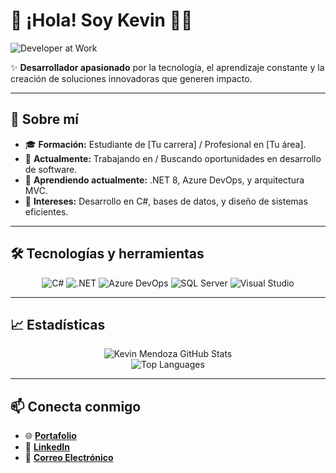 # 👋 ¡Hola! Soy Kevin 👨‍💻

![Developer at Work](https://media.giphy.com/media/qgQUggAC3Pfv687qPC/giphy.gif)

✨ **Desarrollador apasionado** por la tecnología, el aprendizaje constante y la creación de soluciones innovadoras que generen impacto.

---

## 🚀 **Sobre mí**

- 🎓 **Formación:** Estudiante de [Tu carrera] / Profesional en [Tu área].
- 💼 **Actualmente:** Trabajando en / Buscando oportunidades en desarrollo de software.
- 🌱 **Aprendiendo actualmente:** .NET 8, Azure DevOps, y arquitectura MVC.
- 🧠 **Intereses:** Desarrollo en C#, bases de datos, y diseño de sistemas eficientes.

---

## 🛠️ **Tecnologías y herramientas**

<div align="center">
  <img src="https://img.shields.io/badge/-C%23-239120?style=for-the-badge&logo=c-sharp&logoColor=white" alt="C#" />
  <img src="https://img.shields.io/badge/-.NET-512BD4?style=for-the-badge&logo=dotnet&logoColor=white" alt=".NET" />
  <img src="https://img.shields.io/badge/-Azure%20DevOps-0078D7?style=for-the-badge&logo=azure-devops&logoColor=white" alt="Azure DevOps" />
  <img src="https://img.shields.io/badge/-SQL%20Server-CC2927?style=for-the-badge&logo=microsoft-sql-server&logoColor=white" alt="SQL Server" />
  <img src="https://img.shields.io/badge/-Visual%20Studio-5C2D91?style=for-the-badge&logo=visual-studio&logoColor=white" alt="Visual Studio" />
</div>

---

## 📈 **Estadísticas**

<div align="center">
  <img src="https://github-readme-stats.vercel.app/api?username=Henryjmzx9&show_icons=true&theme=tokyonight" alt="Kevin Mendoza GitHub Stats" />
  <br />
  <img src="https://github-readme-stats.vercel.app/api/top-langs/?username=Henryjmzx9&layout=compact&theme=tokyonight" alt="Top Languages" />
</div>

---

## 📫 **Conecta conmigo**

- 🌐 [**Portafolio**](https://dev.azure.com/KJMT20250403/)
- 💼 [**LinkedIn**](https://www.linkedin.com/in/kevin-mendoza-28b1b5291/)
- 📧 [**Correo Electrónico**](mailto:kevinmentobar05@hotmail.com)
